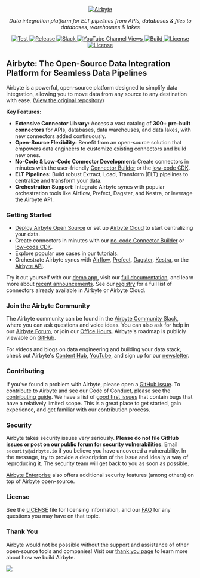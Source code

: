 <p align="center">
  <a href="https://airbyte.com"><img src="https://assets.website-files.com/605e01bc25f7e19a82e74788/624d9c4a375a55100be6b257_Airbyte_logo_color_dark.svg" alt="Airbyte"></a>
</p>

<p align="center">
    <em>Data integration platform for ELT pipelines from APIs, databases & files to databases, warehouses & lakes</em>
</p>

<p align="center">
<a href="https://github.com/airbytehq/airbyte/stargazers/" target="_blank">
    <img src="https://img.shields.io/github/stars/airbytehq/airbyte?style=social&label=Star&maxAge=2592000" alt="Test">
</a>
<a href="https://github.com/airbytehq/airbyte/releases" target="_blank">
    <img src="https://img.shields.io/github/v/release/airbytehq/airbyte?color=white" alt="Release">
</a>
<a href="https://airbytehq.slack.com/" target="_blank">
    <img src="https://img.shields.io/badge/slack-join-white.svg?logo=slack" alt="Slack">
</a>
<a href="https://www.youtube.com/c/AirbyteHQ/?sub_confirmation=1" target="_blank">
    <img alt="YouTube Channel Views" src="https://img.shields.io/youtube/channel/views/UCQ_JWEFzs1_INqdhIO3kmrw?style=social">
</a>
<a href="https://github.com/airbytehq/airbyte/actions/workflows/gradle.yml" target="_blank">
    <img src="https://img.shields.io/github/actions/workflow/status/airbytehq/airbyte/gradle.yml?branch=master" alt="Build">
</a>
<a href="https://github.com/airbytehq/airbyte/tree/master/docs/project-overview/licenses" target="_blank">
    <img src="https://img.shields.io/static/v1?label=license&message=MIT&color=white" alt="License">
</a>
<a href="https://github.com/airbytehq/airbyte/tree/master/docs/project-overview/licenses" target="_blank">
    <img src="https://img.shields.io/static/v1?label=license&message=ELv2&color=white" alt="License">
</a>
</p>

## Airbyte: The Open-Source Data Integration Platform for Seamless Data Pipelines

Airbyte is a powerful, open-source platform designed to simplify data integration, allowing you to move data from any source to any destination with ease.  ([View the original repository](https://github.com/airbytehq/airbyte))

**Key Features:**

*   **Extensive Connector Library:** Access a vast catalog of **300+ pre-built connectors** for APIs, databases, data warehouses, and data lakes, with new connectors added continuously.
*   **Open-Source Flexibility:** Benefit from an open-source solution that empowers data engineers to customize existing connectors and build new ones.
*   **No-Code & Low-Code Connector Development:** Create connectors in minutes with the user-friendly [Connector Builder](https://docs.airbyte.com/connector-development/connector-builder-ui/overview) or the [low-code CDK](https://docs.airbyte.com/connector-development/config-based/low-code-cdk-overview).
*   **ELT Pipelines:** Build robust Extract, Load, Transform (ELT) pipelines to centralize and transform your data.
*   **Orchestration Support:** Integrate Airbyte syncs with popular orchestration tools like Airflow, Prefect, Dagster, and Kestra, or leverage the Airbyte API.

### Getting Started

*   [Deploy Airbyte Open Source](https://docs.airbyte.com/quickstart/deploy-airbyte) or set up [Airbyte Cloud](https://docs.airbyte.com/cloud/getting-started-with-airbyte-cloud) to start centralizing your data.
*   Create connectors in minutes with our [no-code Connector Builder](https://docs.airbyte.com/connector-development/connector-builder-ui/overview) or [low-code CDK](https://docs.airbyte.com/connector-development/config-based/low-code-cdk-overview).
*   Explore popular use cases in our [tutorials](https://airbyte.com/tutorials).
*   Orchestrate Airbyte syncs with [Airflow](https://docs.airbyte.com/operator-guides/using-the-airflow-airbyte-operator), [Prefect](https://docs.airbyte.com/operator-guides/using-prefect-task), [Dagster](https://docs.airbyte.com/operator-guides/using-dagster-integration), [Kestra](https://docs.airbyte.com/operator-guides/using-kestra-plugin), or the [Airbyte API](https://reference.airbyte.com/reference/start).

Try it out yourself with our [demo app](https://demo.airbyte.io/), visit our [full documentation](https://docs.airbyte.com/), and learn more about [recent announcements](https://airbyte.com/blog-categories/company-updates). See our [registry](https://connectors.airbyte.com/files/generated_reports/connector_registry_report.html) for a full list of connectors already available in Airbyte or Airbyte Cloud.

### Join the Airbyte Community

The Airbyte community can be found in the [Airbyte Community Slack](https://airbyte.com/community), where you can ask questions and voice ideas. You can also ask for help in our [Airbyte Forum](https://github.com/airbytehq/airbyte/discussions), or join our [Office Hours](https://airbyte.io/daily-office-hours/). Airbyte's roadmap is publicly viewable on [GitHub](https://github.com/orgs/airbytehq/projects/37/views/1?pane=issue&itemId=26937554).

For videos and blogs on data engineering and building your data stack, check out Airbyte's [Content Hub](https://airbyte.com/content-hub), [YouTube](https://www.youtube.com/c/AirbyteHQ), and sign up for our [newsletter](https://airbyte.com/newsletter).

### Contributing

If you've found a problem with Airbyte, please open a [GitHub issue](https://github.com/airbytehq/airbyte/issues/new/choose). To contribute to Airbyte and see our Code of Conduct, please see the [contributing guide](https://docs.airbyte.com/contributing-to-airbyte/). We have a list of [good first issues](https://github.com/airbytehq/airbyte/labels/contributor-program) that contain bugs that have a relatively limited scope. This is a great place to get started, gain experience, and get familiar with our contribution process.

### Security

Airbyte takes security issues very seriously. **Please do not file GitHub issues or post on our public forum for security vulnerabilities**. Email `security@airbyte.io` if you believe you have uncovered a vulnerability. In the message, try to provide a description of the issue and ideally a way of reproducing it. The security team will get back to you as soon as possible.

[Airbyte Enterprise](https://airbyte.com/airbyte-enterprise) also offers additional security features (among others) on top of Airbyte open-source.

### License

See the [LICENSE](docs/project-overview/licenses/) file for licensing information, and our [FAQ](docs/project-overview/licenses/license-faq.md) for any questions you may have on that topic.

### Thank You

Airbyte would not be possible without the support and assistance of other open-source tools and companies! Visit our [thank you page](THANK-YOU.md) to learn more about how we build Airbyte.

<a href="https://github.com/airbytehq/airbyte/graphs/contributors">
  <img src="https://contrib.rocks/image?repo=airbytehq/airbyte"/>
</a>